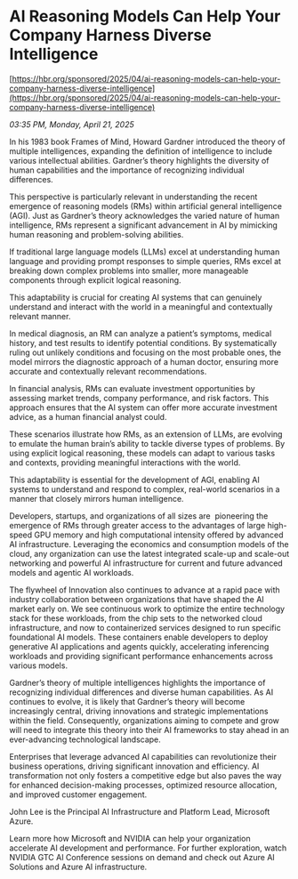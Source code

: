 # AI Reasoning Models Can Help Your Company Harness Diverse Intelligence

[https://hbr.org/sponsored/2025/04/ai-reasoning-models-can-help-your-company-harness-diverse-intelligence](https://hbr.org/sponsored/2025/04/ai-reasoning-models-can-help-your-company-harness-diverse-intelligence)

*03:35 PM, Monday, April 21, 2025*

In his 1983 book Frames of Mind, Howard Gardner introduced the theory of multiple intelligences, expanding the definition of intelligence to include various intellectual abilities. Gardner’s theory highlights the diversity of human capabilities and the importance of recognizing individual differences.

This perspective is particularly relevant in understanding the recent emergence of reasoning models (RMs) within artificial general intelligence (AGI). Just as Gardner’s theory acknowledges the varied nature of human intelligence, RMs represent a significant advancement in AI by mimicking human reasoning and problem-solving abilities.

If traditional large language models (LLMs) excel at understanding human language and providing prompt responses to simple queries, RMs excel at breaking down complex problems into smaller, more manageable components through explicit logical reasoning.

This adaptability is crucial for creating AI systems that can genuinely understand and interact with the world in a meaningful and contextually relevant manner.

In medical diagnosis, an RM can analyze a patient’s symptoms, medical history, and test results to identify potential conditions. By systematically ruling out unlikely conditions and focusing on the most probable ones, the model mirrors the diagnostic approach of a human doctor, ensuring more accurate and contextually relevant recommendations.

In financial analysis, RMs can evaluate investment opportunities by assessing market trends, company performance, and risk factors. This approach ensures that the AI system can offer more accurate investment advice, as a human financial analyst could.

These scenarios illustrate how RMs, as an extension of LLMs, are evolving to emulate the human brain’s ability to tackle diverse types of problems. By using explicit logical reasoning, these models can adapt to various tasks and contexts, providing meaningful interactions with the world.

This adaptability is essential for the development of AGI, enabling AI systems to understand and respond to complex, real-world scenarios in a manner that closely mirrors human intelligence.

Developers, startups, and organizations of all sizes are  pioneering the emergence of RMs through greater access to the advantages of large high-speed GPU memory and high computational intensity offered by advanced AI infrastructure. Leveraging the economics and consumption models of the cloud, any organization can use the latest integrated scale-up and scale-out networking and powerful AI infrastructure for current and future advanced models and agentic AI workloads.

The flywheel of Innovation also continues to advance at a rapid pace with industry collaboration between organizations that have shaped the AI market early on. We see continuous work to optimize the entire technology stack for these workloads, from the chip sets to the networked cloud infrastructure, and now to containerized services designed to run specific foundational AI models. These containers enable developers to deploy generative AI applications and agents quickly, accelerating inferencing workloads and providing significant performance enhancements across various models.

Gardner’s theory of multiple intelligences highlights the importance of recognizing individual differences and diverse human capabilities. As AI continues to evolve, it is likely that Gardner’s theory will become increasingly central, driving innovations and strategic implementations within the field. Consequently, organizations aiming to compete and grow will need to integrate this theory into their AI frameworks to stay ahead in an ever-advancing technological landscape.

Enterprises that leverage advanced AI capabilities can revolutionize their business operations, driving significant innovation and efficiency. AI transformation not only fosters a competitive edge but also paves the way for enhanced decision-making processes, optimized resource allocation, and improved customer engagement.

John Lee is the Principal AI Infrastructure and Platform Lead, Microsoft Azure.

Learn more how Microsoft and NVIDIA can help your organization accelerate AI development and performance. For further exploration, watch NVIDIA GTC AI Conference sessions on demand and check out Azure AI Solutions and Azure AI infrastructure.

